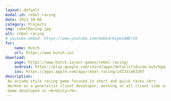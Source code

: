 ```yaml
---
layout: default
modal-id: rebel-racing
date: 2021-10-06
category: Projects
img: rebelRacing.jpg
alt: rebel-racing
# youtube-embed: https://www.youtube.com/embed/KzpesdNDrI8
for: 
    name: Hutch
    url: https://www.hutch.io/
download:
    page: https://www.hutch.io/our-games/rebel-racing/
    android: https://play.google.com/store/apps/details?id=com.hutchgames.rebelracing
    ios: https://apps.apple.com/app/rebel-racing/id1321463207
description:
 An arcade style racing game focused in short and quick races.<br>
 Worked as a generalist client developer, working in all client side aspects of the game, ranging from gameplay and UI, to tools and library integration.<br>
 Game developed in <b>Unity</b>.
---
```

